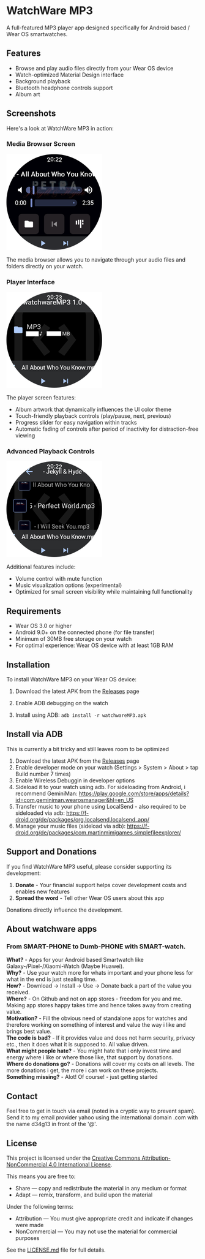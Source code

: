 # WatchWare MP3

A full-featured MP3 player app designed specifically for Android based / Wear OS smartwatches.

## Features

- Browse and play audio files directly from your Wear OS device
- Watch-optimized Material Design interface
- Background playback
- Bluetooth headphone controls support
- Album art

## Screenshots

Here's a look at WatchWare MP3 in action:

### Media Browser Screen
![Media Browser Screen](doc/images/Screenshot1.png)

The media browser allows you to navigate through your audio files and folders directly on your watch. 

### Player Interface
![Player Interface](doc/images/Screenshot2.png)

The player screen features:
- Album artwork that dynamically influences the UI color theme
- Touch-friendly playback controls (play/pause, next, previous)
- Progress slider for easy navigation within tracks
- Automatic fading of controls after period of inactivity for distraction-free viewing

### Advanced Playback Controls
![Advanced Playback Controls](doc/images/Screenshot3.png)

Additional features include:
- Volume control with mute function
- Music visualization options (experimental)
- Optimized for small screen visibility while maintaining full functionality

## Requirements

- Wear OS 3.0 or higher
- Android 9.0+ on the connected phone (for file transfer)
- Minimum of 30MB free storage on your watch
- For optimal experience: Wear OS device with at least 1GB RAM

## Installation

To install WatchWare MP3 on your Wear OS device:

1. Download the latest APK from the [Releases](https://github.com/your-username/watchwareMP3/releases) page

3. Enable ADB debugging on the watch
4. Install using ADB: `adb install -r watchwareMP3.apk`

## Install via ADB
This is currently a bit tricky and still leaves room to be optimized 

1. Download the latest APK from the [Releases](https://github.com/your-username/watchwareMP3/releases) page
2. Enable developer mode on your watch (Settings > System > About > tap Build number 7 times)
3. Enable Wireless Debuggin in developer options
4. Sideload it to your watch using adb. For sideloading from Android, i recommend GeminiMan: https://play.google.com/store/apps/details?id=com.geminiman.wearosmanager&hl=en_US
5. Transfer music to your phone using LocalSend - also required to be sideloaded via adb: https://f-droid.org/de/packages/org.localsend.localsend_app/
6. Manage your music files (sideload via adb): https://f-droid.org/de/packages/com.martinmimigames.simplefileexplorer/

## Support and Donations

If you find WatchWare MP3 useful, please consider supporting its development:

1. **Donate** - Your financial support helps cover development costs and enables new features
2. **Spread the word** - Tell other Wear OS users about this app

Donations directly influence the development. 

## About watchware apps

### From SMART-PHONE to Dumb-PHONE with SMART-watch.

**What?** - Apps for your Android based Smartwatch like Galaxy-/Pixel-/Xiaomi-Watch (Maybe Huawei).\
**Why?** - Use your watch more for whats important and your phone less for what in the end is just stealing time.\
**How?** - Download -> Install -> Use -> Donate back a part of the value you received.\
**Where?** - On Github and not on app stores - freedom for you and me. Making app stores happy takes time and hence takes away from creating value.\
**Motivation?** - Fill the obvious need of standalone apps for watches and therefore working on something of interest and value the way i like and brings best value.\
**The code is bad?** - If it provides value and does not harm security, privacy etc., then it does what it is supposed to. All value driven.\
**What might people hate?** - You might hate that i only invest time and energy where i like or where those like, that support by donations.\
**Where do donations go?** - Donations will cover my costs on all levels. The more donations i get, the more i can work on these projects.\
**Something missing?** - Alot! Of course! - just getting started

## Contact

Feel free to get in touch via email (noted in a cryptic way to prevent spam).\
Send it to my email provider yahoo using the international domain .com with the name d34g13 in front of the '@'.

## License

This project is licensed under the [Creative Commons Attribution-NonCommercial 4.0 International License](LICENSE.md).

This means you are free to:
- Share — copy and redistribute the material in any medium or format
- Adapt — remix, transform, and build upon the material

Under the following terms:
- Attribution — You must give appropriate credit and indicate if changes were made
- NonCommercial — You may not use the material for commercial purposes

See the [LICENSE.md](LICENSE.md) file for full details.
